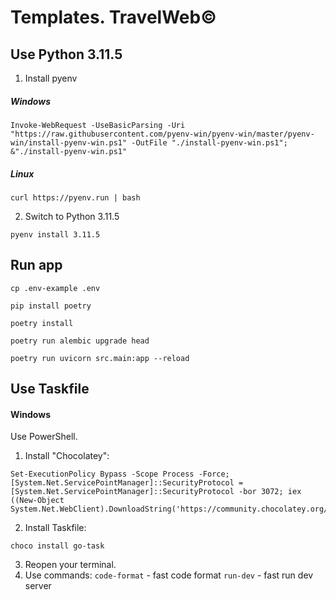 # Templates. TravelWeb©

## Use Python 3.11.5

1. Install pyenv
##### Windows
```
Invoke-WebRequest -UseBasicParsing -Uri "https://raw.githubusercontent.com/pyenv-win/pyenv-win/master/pyenv-win/install-pyenv-win.ps1" -OutFile "./install-pyenv-win.ps1"; &"./install-pyenv-win.ps1"
```
##### Linux
```
curl https://pyenv.run | bash
```
2. Switch to Python 3.11.5
```
pyenv install 3.11.5
```
## Run app
```
cp .env-example .env
```
```
pip install poetry
```
```
poetry install
```
```
poetry run alembic upgrade head
```
```
poetry run uvicorn src.main:app --reload
```

## Use Taskfile

#### Windows
Use PowerShell.
1. Install "Chocolatey":
```
Set-ExecutionPolicy Bypass -Scope Process -Force; [System.Net.ServicePointManager]::SecurityProtocol = [System.Net.ServicePointManager]::SecurityProtocol -bor 3072; iex ((New-Object System.Net.WebClient).DownloadString('https://community.chocolatey.org/install.ps1'))
```
2. Install Taskfile:
```
choco install go-task
```
3. Reopen your terminal.
4. Use commands:
`code-format` - fast code format
`run-dev` - fast run dev server
